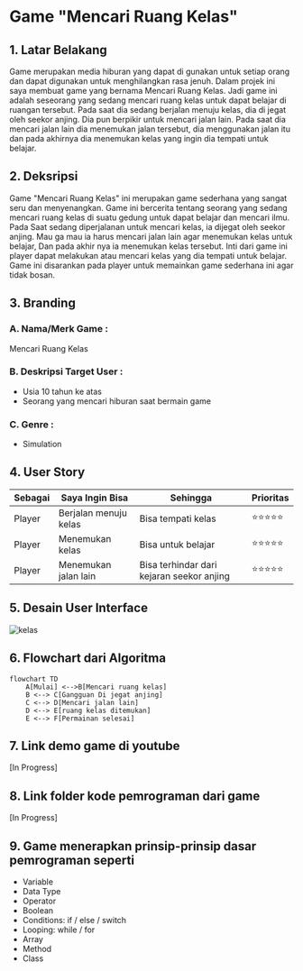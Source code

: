 # Game "Mencari Ruang Kelas"
## 1. Latar Belakang
  <p> Game merupakan media hiburan yang dapat di gunakan untuk setiap orang dan dapat digunakan untuk menghilangkan rasa jenuh. Dalam projek ini saya membuat game yang bernama Mencari Ruang Kelas. Jadi game ini adalah seseorang yang sedang mencari ruang kelas untuk dapat belajar di ruangan tersebut. Pada saat dia sedang berjalan menuju kelas, dia di jegat oleh seekor anjing. Dia pun berpikir untuk mencari jalan lain. Pada saat dia mencari jalan lain dia menemukan jalan tersebut, dia menggunakan jalan itu dan pada akhirnya dia menemukan kelas yang ingin dia tempati untuk belajar.</p>
 
## 2. Deksripsi
  Game "Mencari Ruang Kelas" ini merupakan game sederhana yang sangat seru dan menyenangkan. Game ini bercerita tentang seorang yang sedang mencari ruang kelas di suatu gedung untuk dapat belajar dan mencari ilmu. Pada Saat sedang diperjalanan untuk mencari kelas, ia dijegat oleh seekor anjing. Mau ga mau ia harus mencari jalan lain agar menemukan kelas untuk belajar, Dan pada akhir nya ia menemukan kelas tersebut. Inti dari game ini player dapat melakukan atau mencari kelas yang dia tempati untuk belajar. Game ini disarankan pada player untuk memainkan game sederhana ini agar tidak bosan.

## 3. Branding
### A. Nama/Merk Game :
Mencari Ruang Kelas
### B. Deskripsi Target User :
- Usia 10 tahun ke atas
- Seorang yang mencari hiburan saat bermain game
### C. Genre :
- Simulation

## 4. User Story

Sebagai | Saya Ingin Bisa | Sehingga | Prioritas
---|---|---|---
Player | Berjalan menuju kelas | Bisa tempati kelas | ⭐⭐⭐⭐⭐
Player | Menemukan kelas | Bisa untuk belajar | ⭐⭐⭐⭐⭐
Player | Menemukan jalan lain | Bisa terhindar dari kejaran seekor anjing | ⭐⭐⭐⭐⭐

## 5. Desain User Interface
![kelas](https://github.com/BaidhowiAlHuseiniHakiki/BaidhowiAlHuseiniHakiki/assets/144520859/8a41f3e5-4813-4ec5-ac2c-207e428875b8)


## 6. Flowchart dari Algoritma

```mermaid
flowchart TD
    A[Mulai] <-->B[Mencari ruang kelas]
    B <--> C[Gangguan Di jegat anjing]
    C <--> D[Mencari jalan lain]
    D <--> E[ruang kelas ditemukan]
    E <--> F[Permainan selesai]
```

## 7. Link demo game di youtube

[In Progress]

## 8. Link folder kode pemrograman dari game

[In Progress]

## 9. Game menerapkan prinsip-prinsip dasar pemrograman seperti

   - Variable
   - Data Type
   - Operator
   - Boolean
   - Conditions: if / else / switch
   - Looping: while / for
   - Array
   - Method
   - Class


